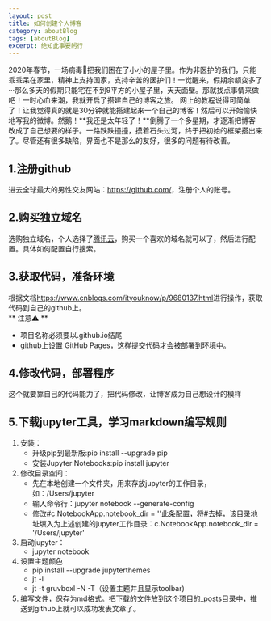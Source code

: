 ```yaml
---
layout: post
title: 如何创建个人博客
category: aboutBlog
tags: [aboutBlog]
excerpt: 绝知此事要躬行
---
```

2020年春节，一场病毒🦠把我们困在了小小的屋子里。作为非医护的我们，只能乖乖呆在家里，精神上支持国家，支持辛苦的医护们！一觉醒来，假期余额变多了···那么多天的假期只能宅在不到9平方的小屋子里，天天面壁。那就找点事情来做吧！一时心血来潮，我就开启了搭建自己的博客之旅。
网上的教程说得可简单了！让我觉得真的就是30分钟就能搭建起来一个自己的博客！然后可以开始愉快地写我的微博。然鹅！**我还是太年轻了！**倒腾了一个多星期，才逐渐把博客改成了自己想要的样子。一路跌跌撞撞，摸着石头过河，终于把初始的框架搭出来了。尽管还有很多缺陷，界面也不是那么的友好，很多的问题有待改善。
## 1.注册github
进去全球最大的男性交友网站：<https://github.com/>，注册个人的账号。
## 2.购买独立域名
选购独立域名，个人选择了[腾讯云](https://cloud.tencent.com/act/domainsales?from=11394)，购买一个喜欢的域名就可以了，然后进行配置。具体如何配置自行搜索。
## 3.获取代码，准备环境
根据文档<https://www.cnblogs.com/ityouknow/p/9680137.html>进行操作，获取代码到自己的github上。  
** 注意⚠️ **  
* 项目名称必须要以.github.io结尾  
* github上设置 GitHub Pages，这样提交代码才会被部署到环境中。  
## 4.修改代码，部署程序
这个就要靠自己的代码能力了，把代码修改，让博客成为自己想设计的模样
## 5.下载jupyter工具，学习markdown编写规则
1. 安装：
    * 升级pip到最新版:pip install --upgrade pip  
    * 安装Jupyter Notebooks:pip install jupyter  
2. 修改目录空间：
    * 先在本地创建一个文件夹，用来存放jupyter的工作目录，如：/Users/jupyter  
    * 输入命令行：jupyter notebook --generate-config  
    * 修改#c.NotebookApp.notebook_dir = ''此条配置，将#去掉，该目录地址填入为上述创建的jupyter工作目录：c.NotebookApp.notebook_dir = '/Users/jupyter'  
3. 启动jupyter：
    * jupyter notebook
4. 设置主题颜色
    * pip install --upgrade jupyterthemes  
    * jt -l  
    * jt -t gruvboxl -N -T（设置主题并且显示toolbar)  
5. 编写文件，保存为md格式。把下载的文件放到这个项目的_posts目录中，推送到github上就可以成功发表文章了。  

